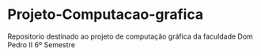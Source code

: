 # Projeto-Computacao-grafica
Repositorio destinado ao projeto de computação gráfica da faculdade Dom Pedro II 6º Semestre
